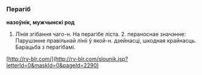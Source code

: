 ### Перагіб
**назоўнік, мужчынскі род**

1. Лінія згібання чаго-н. На перагібе ліста. 2. пераноснае значэнне: Парушэнне правільнай лініі ў якой-н. дзейнасці, шкодная крайнасць. Барацьба з перагібамі.

<a rel="author">[http://rv-blr.com/](http://rv-blr.com/slounik.jsp?letterId=0&maskId=0&pageId=2290)</a>

